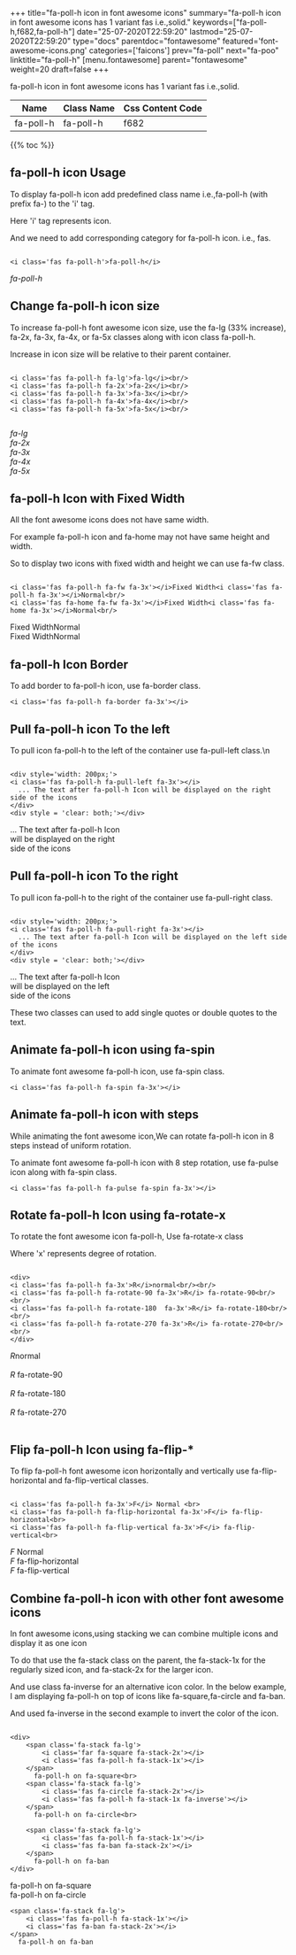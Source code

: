 +++
title="fa-poll-h icon in font awesome icons"
summary="fa-poll-h icon in font awesome icons has 1 variant fas i.e.,solid."
keywords=["fa-poll-h,f682,fa-poll-h"]
date="25-07-2020T22:59:20"
lastmod="25-07-2020T22:59:20"
type="docs"
parentdoc="fontawesome"
featured='font-awesome-icons.png'
categories=['faicons']
prev="fa-poll"
next="fa-poo"
linktitle="fa-poll-h"
[menu.fontawesome]
parent="fontawesome"
weight=20
draft=false
+++


fa-poll-h icon in font awesome icons has 1 variant fas i.e.,solid.

<div class='table-responsive'><table class='table'><thead><tr><th>Name</th><th>Class Name</th><th>Css Content Code</th></tr></thead><tbody><tr><td>fa-poll-h</td><td>fa-poll-h</td><td>f682</td></tr></tbody></table></div>


{{% toc %}}


## fa-poll-h icon Usage

To display fa-poll-h icon add predefined class name i.e.,fa-poll-h (with prefix fa-) to the 'i' tag.

Here 'i' tag represents icon.

And we need to add corresponding category for fa-poll-h icon. i.e., fas.


```

<i class='fas fa-poll-h'>fa-poll-h</i>
```

<i class='fas fa-poll-h'>fa-poll-h</i>




## Change fa-poll-h icon size
To increase fa-poll-h font awesome icon size, use the fa-lg (33% increase), fa-2x, fa-3x, fa-4x, or fa-5x classes along with icon class fa-poll-h.

Increase in icon size will be relative to their parent container. 

```

<i class='fas fa-poll-h fa-lg'>fa-lg</i><br/>
<i class='fas fa-poll-h fa-2x'>fa-2x</i><br/>
<i class='fas fa-poll-h fa-3x'>fa-3x</i><br/>
<i class='fas fa-poll-h fa-4x'>fa-4x</i><br/>
<i class='fas fa-poll-h fa-5x'>fa-5x</i><br/>
            
```

<i class='fas fa-poll-h fa-lg'>fa-lg</i><br/>
<i class='fas fa-poll-h fa-2x'>fa-2x</i><br/>
<i class='fas fa-poll-h fa-3x'>fa-3x</i><br/>
<i class='fas fa-poll-h fa-4x'>fa-4x</i><br/>
<i class='fas fa-poll-h fa-5x'>fa-5x</i><br/>
            



## fa-poll-h Icon with Fixed Width 

All the font awesome icons does not have same width.

For example fa-poll-h icon and fa-home may not have same height and width.

So to display two icons with fixed width and height we can use fa-fw class.


```

<i class='fas fa-poll-h fa-fw fa-3x'></i>Fixed Width<i class='fas fa-poll-h fa-3x'></i>Normal<br/>
<i class='fas fa-home fa-fw fa-3x'></i>Fixed Width<i class='fas fa-home fa-3x'></i>Normal<br/>
```

<i class='fas fa-poll-h fa-fw fa-3x'></i>Fixed Width<i class='fas fa-poll-h fa-3x'></i>Normal<br/>
<i class='fas fa-home fa-fw fa-3x'></i>Fixed Width<i class='fas fa-home fa-3x'></i>Normal<br/>



## fa-poll-h Icon Border 

To add border to fa-poll-h icon, use fa-border class.


```
<i class='fas fa-poll-h fa-border fa-3x'></i>

```
<i class='fas fa-poll-h fa-border fa-3x'></i>





## Pull fa-poll-h icon To the left

To pull icon fa-poll-h to the left of the container use fa-pull-left class.\n

```

<div style='width: 200px;'>
<i class='fas fa-poll-h fa-pull-left fa-3x'></i>
  ... The text after fa-poll-h Icon will be displayed on the right side of the icons
</div>
<div style = 'clear: both;'></div>
```

<div style='width: 200px;'>
<i class='fas fa-poll-h fa-pull-left fa-3x'></i>
  ... The text after fa-poll-h Icon will be displayed on the right side of the icons
</div>
<div style = 'clear: both;'></div>




## Pull fa-poll-h icon To the right
To pull icon fa-poll-h to the right of the container use fa-pull-right class.

```

<div style='width: 200px;'>
<i class='fas fa-poll-h fa-pull-right fa-3x'></i>
  ... The text after fa-poll-h Icon will be displayed on the left side of the icons
</div>
<div style = 'clear: both;'></div>
```

<div style='width: 200px;'>
<i class='fas fa-poll-h fa-pull-right fa-3x'></i>
  ... The text after fa-poll-h Icon will be displayed on the left side of the icons
</div>
<div style = 'clear: both;'></div>

These two classes can used to add single quotes or double quotes to the text.


## Animate fa-poll-h icon using fa-spin
To animate font awesome fa-poll-h icon, use fa-spin class.

```
<i class='fas fa-poll-h fa-spin fa-3x'></i>
```
<i class='fas fa-poll-h fa-spin fa-3x'></i>




## Animate fa-poll-h icon with steps
While animating the font awesome icon,We can rotate fa-poll-h icon in 8 steps instead of uniform rotation.

To animate font awesome fa-poll-h icon with 8 step rotation, use fa-pulse icon along with fa-spin class.


```
<i class='fas fa-poll-h fa-pulse fa-spin fa-3x'></i>

```
<i class='fas fa-poll-h fa-pulse fa-spin fa-3x'></i>





## Rotate fa-poll-h Icon using fa-rotate-x
To rotate the font awesome icon fa-poll-h, Use fa-rotate-x class

Where 'x' represents degree of rotation.


```

<div>
<i class='fas fa-poll-h fa-3x'>R</i>normal<br/><br/>
<i class='fas fa-poll-h fa-rotate-90 fa-3x'>R</i> fa-rotate-90<br/><br/> 
<i class='fas fa-poll-h fa-rotate-180  fa-3x'>R</i> fa-rotate-180<br/><br/> 
<i class='fas fa-poll-h fa-rotate-270 fa-3x'>R</i> fa-rotate-270<br/><br/>
</div>
```

<div>
<i class='fas fa-poll-h fa-3x'>R</i>normal<br/><br/>
<i class='fas fa-poll-h fa-rotate-90 fa-3x'>R</i> fa-rotate-90<br/><br/> 
<i class='fas fa-poll-h fa-rotate-180  fa-3x'>R</i> fa-rotate-180<br/><br/> 
<i class='fas fa-poll-h fa-rotate-270 fa-3x'>R</i> fa-rotate-270<br/><br/>
</div>




## Flip fa-poll-h Icon using fa-flip-*
To flip fa-poll-h font awesome icon horizontally and vertically use fa-flip-horizontal and fa-flip-vertical classes. 

```

<i class='fas fa-poll-h fa-3x'>F</i> Normal <br>
<i class='fas fa-poll-h fa-flip-horizontal fa-3x'>F</i> fa-flip-horizontal<br>
<i class='fas fa-poll-h fa-flip-vertical fa-3x'>F</i> fa-flip-vertical<br>
```

<i class='fas fa-poll-h fa-3x'>F</i> Normal <br>
<i class='fas fa-poll-h fa-flip-horizontal fa-3x'>F</i> fa-flip-horizontal<br>
<i class='fas fa-poll-h fa-flip-vertical fa-3x'>F</i> fa-flip-vertical<br>




## Combine fa-poll-h icon with other font awesome icons
In font awesome icons,using stacking we can combine multiple icons and display it as one icon 

To do that use the fa-stack class on the parent, the fa-stack-1x for the regularly sized icon, and fa-stack-2x for the larger icon.

And use class fa-inverse for an alternative icon color. 
In the below example, I am displaying fa-poll-h on top of icons like fa-square,fa-circle and fa-ban.

And used fa-inverse in the second example to invert the color of the icon.

```

<div>
    <span class='fa-stack fa-lg'>
        <i class='far fa-square fa-stack-2x'></i>
        <i class='fas fa-poll-h fa-stack-1x'></i>
    </span>
      fa-poll-h on fa-square<br>
    <span class='fa-stack fa-lg'>
        <i class='fas fa-circle fa-stack-2x'></i>
        <i class='fas fa-poll-h fa-stack-1x fa-inverse'></i>
    </span>
      fa-poll-h on fa-circle<br>

    <span class='fa-stack fa-lg'>
        <i class='fas fa-poll-h fa-stack-1x'></i>
        <i class='fas fa-ban fa-stack-2x'></i>
    </span>
      fa-poll-h on fa-ban
</div>
```

<div>
    <span class='fa-stack fa-lg'>
        <i class='far fa-square fa-stack-2x'></i>
        <i class='fas fa-poll-h fa-stack-1x'></i>
    </span>
      fa-poll-h on fa-square<br>
    <span class='fa-stack fa-lg'>
        <i class='fas fa-circle fa-stack-2x'></i>
        <i class='fas fa-poll-h fa-stack-1x fa-inverse'></i>
    </span>
      fa-poll-h on fa-circle<br>

    <span class='fa-stack fa-lg'>
        <i class='fas fa-poll-h fa-stack-1x'></i>
        <i class='fas fa-ban fa-stack-2x'></i>
    </span>
      fa-poll-h on fa-ban
</div>






